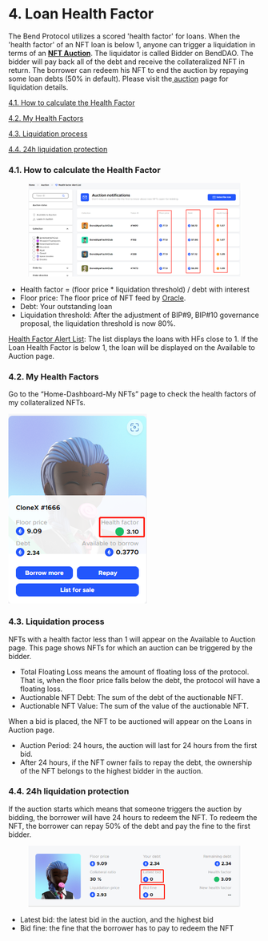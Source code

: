 # 4. Loan Health Factor

The Bend Protocol utilizes a scored 'health factor' for loans. When the 'health factor' of an NFT loan is below 1, anyone can trigger a liquidation in terms of an [**NFT Auction**](../../lending-protocol/auction.md). The liquidator is called Bidder on BendDAO. The bidder will pay back all of the debt and receive the collateralized NFT in return. The borrower can redeem his NFT to end the auction by repaying some loan debts (50% in default). Please visit the[ auction](../../lending-protocol/auction.md) page for liquidation details.



[4.1. How to calculate the Health Factor ](4.-loan-health-factor.md#4.1.-how-to-calculate-the-health-factor)

[4.2. My Health Factors](4.-loan-health-factor.md#4.2.-my-health-factors)

[4.3. Liquidation process](4.-loan-health-factor.md#4.3.-liquidation-process)

[4.4. 24h liquidation protection](4.-loan-health-factor.md#4.4.-24h-liquidation-protection)

### 4.1. How to calculate the Health Factor

<figure><img src="../../.gitbook/assets/image.png" alt=""><figcaption></figcaption></figure>

* Health factor = (floor price \* liquidation threshold) / debt with interest
* Floor price: The floor price of NFT feed by [Oracle](../../lending-protocol/oracle-price-feeding.md).
* Debt: Your outstanding loan&#x20;
* Liquidation threshold: After the adjustment of BIP#9, BIP#10 governance proposal, the liquidation threshold is now 80%.

[Health Factor Alert List](https://www.benddao.xyz/auctions/health-factor-alert-list): The list displays the loans with HFs close to 1. If the Loan Health Factor is below 1, the loan will be displayed on the Available to Auction page.

### 4.2. My Health Factors

Go to the “Home-Dashboard-My NFTs” page to check the health factors of my collateralized NFTs.

![](<../../.gitbook/assets/image (1).png>)

### 4.3. Liquidation process

NFTs with a health factor less than 1 will appear on the Available to Auction page. This page shows NFTs for which an auction can be triggered by the bidder.&#x20;

* Total Floating Loss means the amount of floating loss of the protocol. That is, when the floor price falls below the debt, the protocol will have a floating loss.
* Auctionable NFT Debt: The sum of the debt of the auctionable NFT.
* Auctionable NFT Value: The sum of the value of the auctionable NFT.

When a bid is placed, the NFT to be auctioned will appear on the Loans in Auction page.

* Auction Period: 24 hours, the auction will last for 24 hours from the first bid.
* After 24 hours, if the NFT owner fails to repay the debt, the ownership of the NFT belongs to the highest bidder in the auction.

### 4.4. 24h liquidation protection

If the auction starts which means that someone triggers the auction by bidding, the borrower will have 24 hours to redeem the NFT. To redeem the NFT, the borrower can repay 50% of the debt and pay the fine to the first bidder.

<figure><img src="../../.gitbook/assets/image (5).png" alt=""><figcaption></figcaption></figure>

* Latest bid: the latest bid in the auction, and the highest bid
* Bid fine: the fine that the borrower has to pay to redeem the NFT

